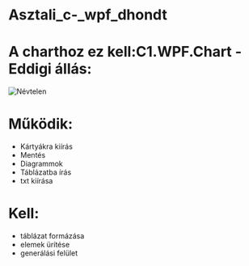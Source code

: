 # Asztali_c-_wpf_dhondt
# A charthoz ez kell:C1.WPF.Chart - Eddigi állás:
![Névtelen](https://github.com/bujdosobalintlaszlo/Asztali_c-_wpf_dhondt/assets/118969351/9f1fd9b2-957d-4217-8828-10587aa711cd)
# Működik:
- Kártyákra kiírás
- Mentés
- Diagrammok
- Táblázatba írás
- txt kiírása
# Kell:
- táblázat formázása
- elemek ürítése
- generálási felület
